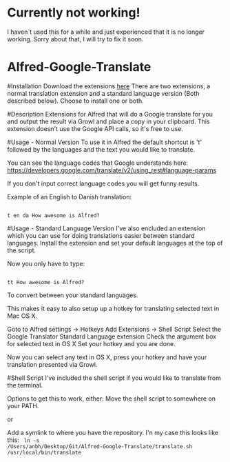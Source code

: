 # Currently not working!
I haven´t used this for a while and just experienced that it is no longer working.
Sorry about that, I will try to fix it soon.

Alfred-Google-Translate
=======================
#Installation
Download the extensions [here](https://github.com/mofus/Alfred-Google-Translate/raw/master/Google%20Translate.alfredworkflow)
There are two extensions, a normal translation extension and a standard language version (Both described below).
Choose to install one or both.

#Description
Extensions for Alfred that will do a Google translate for you and output the result via Growl and place a copy in your clipboard.
This extension doesn't use the Google API calls, so it's free to use.

#Usage - Normal Version
To use it in Alfred the default shortcut is 't' followed by the languages and the text you would like to translate.

You can see the language codes that Google understands here:
https://developers.google.com/translate/v2/using_rest#language-params

If you don't input correct language codes you will get funny results.

Example of an English to Danish translation:

<code>
t en da How awesome is Alfred?
</code>

#Usage - Standard Language Version
I've also encluded an extension which you can use for doing translations easier between standard languages.
Install the extension and set your default languages at the top of the script.

Now you only have to type:

<code>
tt How awesome is Alfred?
</code>

To convert between your standard languages.

This makes it easy to also setup up a hotkey for translating selected text in Mac OS X.

Goto to Alfred settings -> Hotkeys
Add Extensions -> Shell Script
Select the Google Translator Standard Language extension
Check the argument box for selected text in OS X
Set your hotkey and you are done.

Now you can select any text in OS X, press your hotkey and have your translation presented via Growl.

#Shell Script
I've included the shell script if you would like to translate from the terminal.

Options to get this to work, either:
Move the shell script to somewhere on your PATH.

or

Add a symlink to where you have the repository.
I'n my case this looks like this:
<code>
ln -s /Users/anbh/Desktop/Git/Alfred-Google-Translate/translate.sh /usr/local/bin/translate
</code>
